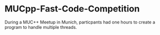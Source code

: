 # MUCpp-Fast-Code-Competition
During a MUC++ Meetup in Munich, particpants had one hours to create a program to handle multiple threads.
